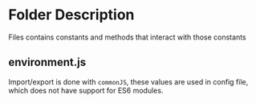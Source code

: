 # Folder Description
Files contains constants and methods that interact with those constants

## environment.js
  Import/export is done with `commonJS`, these values are used in config file, which does not have support for ES6 modules.

  
